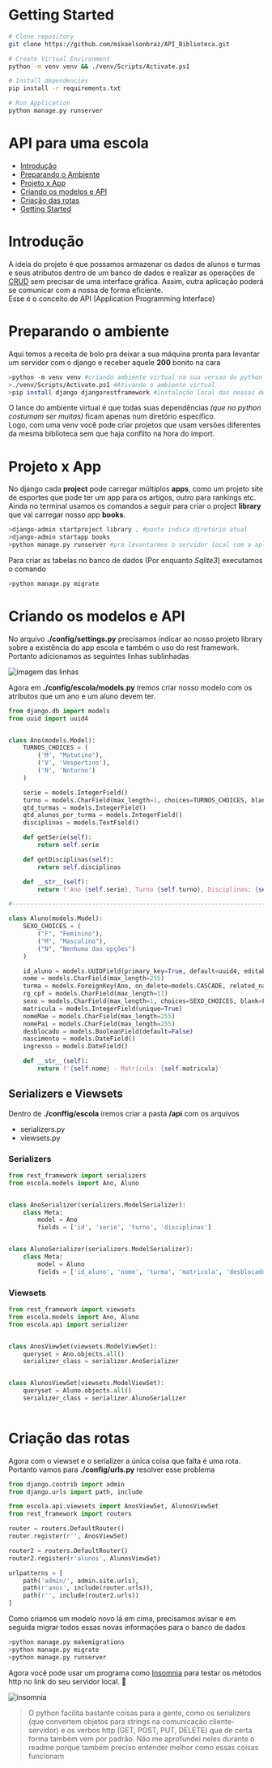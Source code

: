 # Getting Started
```bash
# Clone repository
git clone https://github.com/mikaelsonbraz/API_Biblioteca.git

# Create Virtual Environment
python -m venv venv && ./venv/Scripts/Activate.ps1

# Install dependencies
pip install -r requirements.txt

# Run Application
python manage.py runserver
```

# API para uma escola

* [Introdução](#introdução)
* [Preparando o Ambiente](#preparando-o-ambiente)
* [Projeto x App](#projeto-x-app)
* [Criando os modelos e API](#criando-os-modelos-e-api)
* [Criação das rotas](#criação-das-rotas)
* [Getting Started](#getting-started)

# Introdução
A ideia do projeto é que possamos armazenar os dados de alunos e turmas e seus atributos dentro de um banco de dados e realizar as operações de <a href="https://github.com/Mesheo/first-crud-django">CRUD</a> sem precisar de uma interface gráfica. Assim, outra aplicação poderá se comunicar com a nossa de forma eficiente.<br> Esse é o conceito de API (Application Programming Interface)

# Preparando o ambiente
Aqui temos a receita de bolo pra deixar a sua máquina pronta para levantar um servidor com o django e receber aquele **200** bonito na cara

```bash
>python -m venv venv #criando ambiente virtual na sua versao do python
>./venv/Scripts/Activate.ps1 #Ativando o ambiente virtual
>pip install django djangorestframework #instalação local das nossas dependências
```
O lance do ambiente virtual é que todas suas dependências *(que no python costumam ser muitas)*  ficam apenas num diretório específico. <br>
Logo, com uma venv você pode criar projetos que usam versões diferentes da mesma biblioteca sem que haja conflito na hora do import.

# Projeto x App
No django cada **project** pode carregar múltiplos **apps**, como um projeto site de esportes que pode ter um app para os artigos, outro para rankings etc.<br>
Ainda no terminal usamos os comandos a seguir para criar o project **library** que vai carregar nosso app **books**. 

```bash
>django-admin startproject library . #ponto indica diretório atual
>django-admin startapp books
>python manage.py runserver #pra levantarmos o servidor local com a aplicação
```

Para criar as tabelas no banco de dados (Por enquanto *Sqlite3*) executamos o comando
```bash
>python manage.py migrate
```

# Criando os modelos e API
No arquivo **./config/settings.py** precisamos indicar ao nosso projeto library sobre a existência do app escola e também o uso do rest framework. Portanto adicionamos as seguintes linhas sublinhadas

![imagem das linhas](config/img/INSTALLED_APPS.png)


Agora em **./config/escola/models.py** iremos criar nosso modelo com os atributos que um ano e um aluno devem ter.

```py
from django.db import models
from uuid import uuid4


class Ano(models.Model):
    TURNOS_CHOICES = (
        ('M', "Matutino"),
        ('V', 'Vespertino'),
        ('N', 'Noturno')
    )

    serie = models.IntegerField()
    turno = models.CharField(max_length=1, choices=TURNOS_CHOICES, blank=False, null=False)
    qtd_turmas = models.IntegerField()
    qtd_alunos_por_turma = models.IntegerField()
    disciplinas = models.TextField()

    def getSerie(self):
        return self.serie

    def getDisciplinas(self):
        return self.disciplinas

    def __str__(self):
        return f'Ano {self.serie}, Turno {self.turno}, Disciplinas: {self.disciplinas}'

#-----------------------------------------------------------------------------------------------------------------------

class Aluno(models.Model):
    SEXO_CHOICES = (
        ("F", "Feminino"),
        ("M", "Masculino"),
        ("N", "Nenhuma das opções")
    )

    id_aluno = models.UUIDField(primary_key=True, default=uuid4, editable=False)
    nome = models.CharField(max_length=255)
    turma = models.ForeignKey(Ano, on_delete=models.CASCADE, related_name='turmaAluno')
    rg_cpf = models.CharField(max_length=11)
    sexo = models.CharField(max_length=1, choices=SEXO_CHOICES, blank=False, null=False)
    matricula = models.IntegerField(unique=True)
    nomeMae = models.CharField(max_length=255)
    nomePai = models.CharField(max_length=255)
    desblocado = models.BooleanField(default=False)
    nascimento = models.DateField()
    ingresso = models.DateField()

    def __str__(self):
        return f'{self.nome} - Matrícula: {self.matricula}'

```
## Serializers e Viewsets
Dentro de **./conffig/escola** iremos criar a pasta **/api** com os arquivos 
* serializers.py 
* viewsets.py 

### Serializers
```py
from rest_framework import serializers
from escola.models import Ano, Aluno


class AnoSerializer(serializers.ModelSerializer):
    class Meta:
        model = Ano
        fields = ['id', 'serie', 'turno', 'disciplinas']


class AlunoSerializer(serializers.ModelSerializer):
    class Meta:
        model = Aluno
        fields = ['id_aluno', 'nome', 'turma', 'matricula', 'desblocado', 'nascimento', 'ingresso']

```

### Viewsets
```py
from rest_framework import viewsets
from escola.models import Ano, Aluno
from escola.api import serializer


class AnosViewSet(viewsets.ModelViewSet):
    queryset = Ano.objects.all()
    serializer_class = serializer.AnoSerializer


class AlunosViewSet(viewsets.ModelViewSet):
    queryset = Aluno.objects.all()
    serializer_class = serializer.AlunoSerializer
    
```
# Criação das rotas
Agora com o viewset e o serializer a única coisa que falta é uma rota. Portanto vamos para **./config/urls.py** resolver esse problema

```py
from django.contrib import admin
from django.urls import path, include

from escola.api.viewsets import AnosViewSet, AlunosViewSet
from rest_framework import routers

router = routers.DefaultRouter()
router.register(r'', AnosViewSet)

router2 = routers.DefaultRouter()
router2.register(r'alunos', AlunosViewSet)

urlpatterns = [
    path('admin/', admin.site.urls),
    path(r'anos', include(router.urls)),
    path(r'', include(router2.urls))
]

```
Como criamos um modelo novo lá em cima, precisamos avisar e em seguida migrar todos essas novas informações para o banco de dados

```bash
>python manage.py makemigrations 
>python manage.py migrate
>python manage.py runserver 
```
Agora você pode usar um programa como <a href="https://insomnia.rest/">Insomnia</a> para testar os métodos http no link do seu servidor local. 🥰

![insomnia](config/img/insomnia.png)

>O python facilita bastante coisas para a gente, como os serializers (que convertem objetos para strings na comunicação cliente-servidor) e os verbos http (GET, POST, PUT, DELETE) que de certa forma também vem por padrão. Não me aprofundei neles durante o readme porque também preciso entender melhor como essas coisas funcionam

